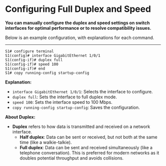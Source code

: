 # Configuring Full Duplex and Speed

**You can manually configure the duplex and speed settings on switch interfaces for optimal performance or to resolve compatibility issues.**

Below is an example configuration, with explanations for each command.

---

```
S1# configure terminal
S1(config)# interface GigabitEthernet 1/0/1
S1(config-if)# duplex full
S1(config-if)# speed 100
S1(config-if)# end
S1# copy running-config startup-config
```
**Explanation:**
- `interface GigabitEthernet 1/0/1`: Selects the interface to configure.
- `duplex full`: Sets the interface to full duplex mode.
- `speed 100`: Sets the interface speed to 100 Mbps.
- `copy running-config startup-config`: Saves the configuration.

**About Duplex:**
- **Duplex** refers to how data is transmitted and received on a network interface.
    - **Half duplex**: Data can be sent or received, but not both at the same time (like a walkie-talkie).
    - **Full duplex**: Data can be sent and received simultaneously (like a telephone conversation). This is preferred for modern networks as it doubles potential throughput and avoids collisions.
